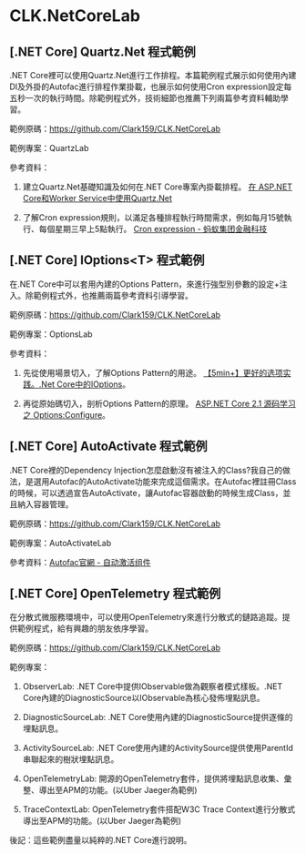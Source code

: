 # CLK.NetCoreLab


## [.NET Core] Quartz.Net 程式範例

.NET Core裡可以使用Quartz.Net進行工作排程。本篇範例程式展示如何使用內建DI及外掛的Autofac進行排程作業掛載，也展示如何使用Cron expression設定每五秒一次的執行時間。除範例程式外，技術細節也推薦下列兩篇參考資料輔助學習。

範例原碼：https://github.com/Clark159/CLK.NetCoreLab

範例專案：QuartzLab

參考資料：
  
  1. 建立Quartz.Net基礎知識及如何在.NET Core專案內掛載排程。 [在 ASP.NET Core和Worker Service中使用Quartz.Net](https://codingnote.cc/zh-tw/p/292319/)  
  
  2. 了解Cron expression規則，以滿足各種排程執行時間需求，例如每月15號執行、每個星期三早上5點執行。 [Cron expression - 蚂蚁集团金融科技](https://tech.antfin.com/docs/10/64769)


## [.NET Core] IOptions<T\> 程式範例

在.NET Core中可以套用內建的Options Pattern，來進行強型別參數的設定+注入。除範例程式外，也推薦兩篇參考資料引導學習。

範例原碼：https://github.com/Clark159/CLK.NetCoreLab

範例專案：OptionsLab

參考資料：

  1. 先從使用場景切入，了解Options Pattern的用途。 [【5min+】更好的选项实践。.Net Core中的IOptions](https://www.cnblogs.com/uoyo/p/12583149.html)。   
    
  2. 再從原始碼切入，剖析Options Pattern的原理。 [ASP.NET Core 2.1 源码学习之 Options:Configure]( https://www.cnblogs.com/RainingNight/p/strongly-typed-options-configure-in-asp-net-core.html)。
  

## [.NET Core] AutoActivate 程式範例

.NET Core裡的Dependency Injection怎麼啟動沒有被注入的Class?我自己的做法，是選用Autofac的AutoActivate功能來完成這個需求。在Autofac裡註冊Class的時候，可以透過宣告AutoActivate，讓Autofac容器啟動的時候生成Class，並且納入容器管理。

範例原碼：https://github.com/Clark159/CLK.NetCoreLab

範例專案：AutoActivateLab

參考資料：[Autofac官網 - 自动激活组件](https://autofaccn.readthedocs.io/zh/latest/lifetime/startup.html?highlight=AutoActivate#id3)


## [.NET Core] OpenTelemetry 程式範例

在分散式微服務環境中，可以使用OpenTelemetry來進行分散式的鏈路追蹤。提供範例程式，給有興趣的朋友依序學習。

範例原碼：https://github.com/Clark159/CLK.NetCoreLab

範例專案：

  1. ObserverLab: .NET Core中提供IObservable<T>做為觀察者模式樣板。.NET Core內建的DiagnosticSource以IObservable<T>為核心發佈埋點訊息。

  2. DiagnosticSourceLab: .NET Core使用內建的DiagnosticSource提供逐條的埋點訊息。

  3. ActivitySourceLab: .NET Core使用內建的ActivitySource提供使用ParentId串聯起來的樹狀埋點訊息。

  4. OpenTelemetryLab: 開源的OpenTelemetry套件，提供將埋點訊息收集、彙整、導出至APM的功能。(以Uber Jaeger為範例)

  5. TraceContextLab: OpenTelemetry套件搭配W3C Trace Context進行分散式導出至APM的功能。(以Uber Jaeger為範例)

後記：這些範例盡量以純粹的.NET Core進行說明。